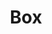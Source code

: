 ---
title: Box
tags: ["box", "container", "package", "parcel", "storage", "carton"]
icon: box
svg: '<svg xmlns="http://www.w3.org/2000/svg" width="24" height="24" fill="none" viewBox="0 0 24 24" stroke-width="1.5" stroke-linecap="round" stroke-linejoin="round" stroke="currentColor"><path d="m12 21 8.131-4.208c.316-.164.474-.245.589-.366a1 1 0 0 0 .226-.373c.054-.159.054-.336.054-.692V7.533M12 21l-8.131-4.208c-.316-.164-.474-.245-.589-.366a1.009 1.009 0 0 1-.226-.373C3 15.894 3 15.716 3 15.359V7.533M12 21v-9.063m9-4.404-9 4.404m9-4.404-4.5-2.33M3 7.534l8.269-4.28c.268-.138.401-.208.542-.235a.994.994 0 0 1 .378 0c.14.027.274.097.541.235l3.77 1.95M3 7.534l4.5 2.202m4.5 2.202L7.5 9.735m0 0 9-4.531m-9 4.531v2.202"/></svg>'
---